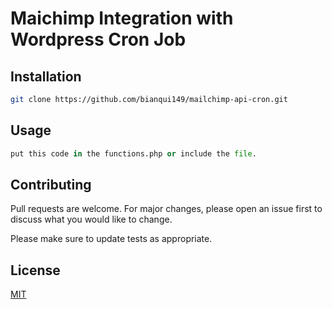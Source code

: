 # Maichimp Integration with Wordpress Cron Job


## Installation


```bash
git clone https://github.com/bianqui149/mailchimp-api-cron.git
```

## Usage

```python
put this code in the functions.php or include the file.
```

## Contributing
Pull requests are welcome. For major changes, please open an issue first to discuss what you would like to change.

Please make sure to update tests as appropriate.

## License
[MIT](https://choosealicense.com/licenses/mit/)
